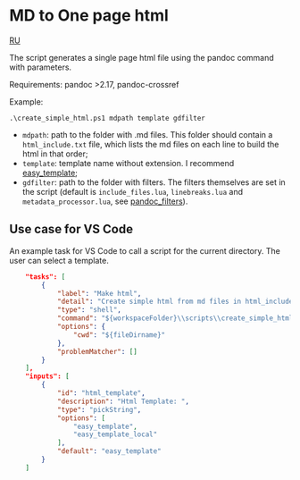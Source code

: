 # MD to One page html

[RU](README_RU.md)

The script generates a single page html file using the pandoc command with parameters.

Requirements: pandoc >2.17, pandoc-crossref

Example:

```console
.\create_simple_html.ps1 mdpath template gdfilter
```

- `mdpath`: path to the folder with .md files. This folder should contain a `html_include.txt` file, which lists the md files on each line to build the html in that order;
- `template`: template name without extension. I recommend [easy_template](https://github.com/ryangrose/easy-pandoc-templates);
- `gdfilter`: path to the folder with filters. The filters themselves are set in the script (default is `include_files.lua`, `linebreaks.lua` and `metadata_processor.lua`, see [pandoc_filters](../pandoc_filters/)).

## Use case for VS Code

An example task for VS Code to call a script for the current directory. The user can select a template.

```json
    "tasks": [
        {
            "label": "Make html",
            "detail": "Create simple html from md files in html_include.txt in current dir",
            "type": "shell",
            "command": "${workspaceFolder}\\scripts\\create_simple_html.ps1 ${fileDirname} ${workspaceFolder}\\scripts\\${input:html_template}.html ${workspaceFolder}\\scripts\\",
            "options": {
                "cwd": "${fileDirname}"
            },
            "problemMatcher": []
        }
    ],
    "inputs": [        
        {
            "id": "html_template",
            "description": "Html Template: ",
            "type": "pickString",
            "options": [
                "easy_template",
                "easy_template_local"
            ],
            "default": "easy_template"
        }
    ]
```
